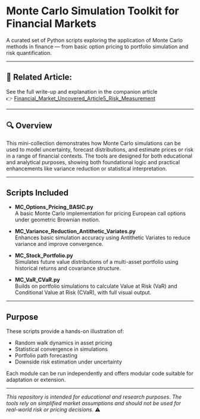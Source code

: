# Monte Carlo Simulation Toolkit for Financial Markets

A curated set of Python scripts exploring the application of Monte Carlo methods in finance — from basic option pricing to portfolio simulation and risk quantification.

---

## 📘 **Related Article:**  
See the full write-up and explanation in the companion article  
👉 [Financial_Market_Uncovered_Article5_Risk_Measurement](https://github.com/KilianVoillaume/Financial_Market_Uncovered_Articles)

---

## 🔍 Overview

This mini-collection demonstrates how Monte Carlo simulations can be used to model uncertainty, forecast distributions, and estimate prices or risk in a range of financial contexts. The tools are designed for both educational and analytical purposes, showing both foundational logic and practical enhancements like variance reduction or statistical interpretation.

---

## Scripts Included

- **MC_Options_Pricing_BASIC.py**  
  A basic Monte Carlo implementation for pricing European call options under geometric Brownian motion.

- **MC_Variance_Reduction_Antithetic_Variates.py**  
  Enhances basic simulation accuracy using Antithetic Variates to reduce variance and improve convergence.

- **MC_Stock_Portfolio.py**  
  Simulates future value distributions of a multi-asset portfolio using historical returns and covariance structure.

- **MC_VaR_CVaR.py**  
  Builds on portfolio simulations to calculate Value at Risk (VaR) and Conditional Value at Risk (CVaR), with full visual output.

---

## Purpose

These scripts provide a hands-on illustration of:
- Random walk dynamics in asset pricing
- Statistical convergence in simulations
- Portfolio path forecasting
- Downside risk estimation under uncertainty

Each module can be run independently and offers modular code suitable for adaptation or extension.

---

*This repository is intended for educational and research purposes. The tools rely on simplified market assumptions and should not be used for real-world risk or pricing decisions.* ⚠️
